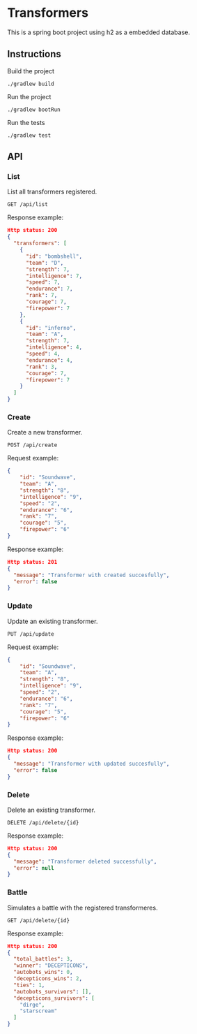 # Transformers

This is a spring boot project using h2 as a embedded database.

## Instructions

Build the project
```
./gradlew build
```

Run the project
```
./gradlew bootRun
```

Run the tests
```
./gradlew test
```

## API

### List

List all transformers registered.

```http
GET /api/list
```

Response example:
```json
Http status: 200
{
  "transformers": [
    {
      "id": "bombshell",
      "team": "D",
      "strength": 7,
      "intelligence": 7,
      "speed": 7,
      "endurance": 7,
      "rank": 7,
      "courage": 7,
      "firepower": 7
    },
    {
      "id": "inferno",
      "team": "A",
      "strength": 7,
      "intelligence": 4,
      "speed": 4,
      "endurance": 4,
      "rank": 3,
      "courage": 7,
      "firepower": 7
    }
  ]
}
```

### Create

Create a new transformer.

```http
POST /api/create
```
Request example:
```json
{
	"id": "Soundwave",
	"team": "A",
	"strength": "8", 
	"intelligence": "9", 
	"speed": "2", 
	"endurance": "6", 
	"rank": "7", 
	"courage": "5", 
	"firepower": "6"
}
```

Response example:
```json
Http status: 201
{
  "message": "Transformer with created succesfully",
  "error": false
}
```

### Update

Update an existing transformer.

```http
PUT /api/update
```
Request example:
```json
{
	"id": "Soundwave",
	"team": "A",
	"strength": "8", 
	"intelligence": "9", 
	"speed": "2", 
	"endurance": "6", 
	"rank": "7", 
	"courage": "5", 
	"firepower": "6"
}
```

Response example:
```json
Http status: 200
{
  "message": "Transformer with updated succesfully",
  "error": false
}
```

### Delete

Delete an existing transformer.

```http
DELETE /api/delete/{id}
```

Response example:
```json
Http status: 200
{
  "message": "Transformer deleted successfully",
  "error": null
}
```

### Battle

Simulates a battle with the registered transformeres.

```http
GET /api/delete/{id}
```

Response example:
```json
Http status: 200
{
  "total_battles": 3,
  "winner": "DECEPTICONS",
  "autobots_wins": 0,
  "decepticons_wins": 2,
  "ties": 1,
  "autobots_survivors": [],
  "decepticons_survivors": [
    "dirge",
    "starscream"
  ]
}
```
